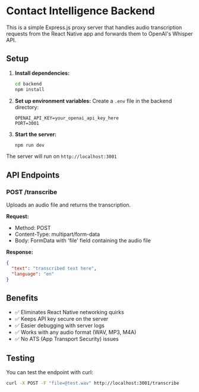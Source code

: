 # Contact Intelligence Backend

This is a simple Express.js proxy server that handles audio transcription requests from the React Native app and forwards them to OpenAI's Whisper API.

## Setup

1. **Install dependencies:**
   ```bash
   cd backend
   npm install
   ```

2. **Set up environment variables:**
   Create a `.env` file in the backend directory:
   ```
   OPENAI_API_KEY=your_openai_api_key_here
   PORT=3001
   ```

3. **Start the server:**
   ```bash
   npm run dev
   ```

The server will run on `http://localhost:3001`

## API Endpoints

### POST /transcribe

Uploads an audio file and returns the transcription.

**Request:**
- Method: POST
- Content-Type: multipart/form-data
- Body: FormData with 'file' field containing the audio file

**Response:**
```json
{
  "text": "transcribed text here",
  "language": "en"
}
```

## Benefits

- ✅ Eliminates React Native networking quirks
- ✅ Keeps API key secure on the server
- ✅ Easier debugging with server logs
- ✅ Works with any audio format (WAV, MP3, M4A)
- ✅ No ATS (App Transport Security) issues

## Testing

You can test the endpoint with curl:

```bash
curl -X POST -F "file=@test.wav" http://localhost:3001/transcribe
```
